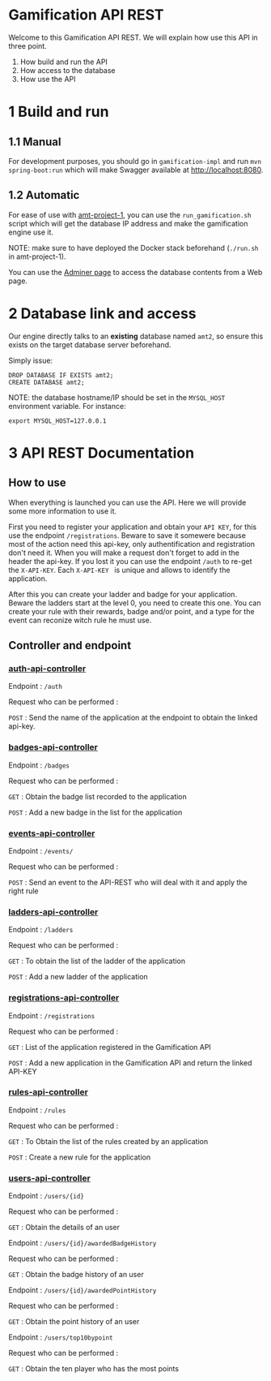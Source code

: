 
# Gamification API REST

Welcome to this Gamification API REST. We will explain how use this API in three point.
1. How build and run the API
2. How access to the database
3. How use the API

# 1 Build and run

## 1.1 Manual

For development purposes, you should go in `gamification-impl` and run `mvn spring-boot:run` which will make Swagger available at [http://localhost:8080](http://localhost:8080).

## 1.2 Automatic

For ease of use with [amt-project-1](https://github.com/AMT-Long-Du-Zboub/amt-project-1), you can use the `run_gamification.sh` script which will get the database IP address and make the gamification engine use it.

NOTE: make sure to have deployed the Docker stack beforehand (`./run.sh` in amt-project-1).

You can use the [Adminer page](http://localhost:8081) to access the database contents from a Web page.

# 2 Database link and access

Our engine directly talks to an **existing** database named `amt2`, so ensure this exists on the target database server beforehand.

Simply issue:

```
DROP DATABASE IF EXISTS amt2;
CREATE DATABASE amt2;
```

NOTE: the database hostname/IP should be set in the `MYSQL_HOST` environment variable. For instance:

```
export MYSQL_HOST=127.0.0.1
```

# 3 API REST Documentation

## How to use
When everything is launched you can use the API. Here we will provide some more information to use it.

First you need to register your application and obtain your ``API KEY``, for this use the endpoint ``/registrations``.
Beware to save it somewere because most of the action need this api-key, only authentification and registration don't need it. When you will make a request don't forget to add in the header the api-key. If you lost it you can use the endpoint ``/auth`` to re-get the ``X-API-KEY``.
Each ``X-API-KEY `` is unique and allows to identify the application.

After this you can create your ladder and badge for your application. Beware the ladders start at the level 0, you need to create this one. You can create your rule with their rewards, badge and/or point, and a type for the event can reconize witch rule he must use.

## Controller and endpoint
### [auth-api-controller](http://localhost:8080/swagger-ui/#/auth-api-controller)
Endpoint : ``/auth``

Request who can be performed :

``POST`` : Send the name of the application at the endpoint to obtain the linked api-key.

### [badges-api-controller](http://localhost:8080/swagger-ui/#/badges-api-controller)
Endpoint : ``/badges``

Request who can be performed :

``GET`` : Obtain the badge list recorded to the application

``POST`` : Add a new badge in the list for the application

### [events-api-controller](http://localhost:8080/swagger-ui/#/events-api-controller)
Endpoint : ``/events/``

Request who can be performed :

``POST`` : Send an event to the API-REST who will deal with it and apply the right rule

### [ladders-api-controller](http://localhost:8080/swagger-ui/#/ladders-api-controller)
Endpoint : ``/ladders``

Request who can be performed :

``GET`` : To obtain the list of the ladder of the application

``POST`` : Add a new ladder of the application

### [registrations-api-controller](http://localhost:8080/swagger-ui/#/registrations-api-controller)
Endpoint : ``/registrations``

Request who can be performed :

``GET`` : List of the application registered in the Gamification API

``POST`` : Add a new application in the Gamification API and return the linked API-KEY

### [rules-api-controller](http://localhost:8080/swagger-ui/#/rules-api-controller)
Endpoint : ``/rules``

Request who can be performed :

``GET`` : To Obtain the list of the rules created by an application

``POST`` : Create a new rule for the application

### [users-api-controller](http://localhost:8080/swagger-ui/#/users-api-controller)
Endpoint : ``/users/{id}``

Request who can be performed :

``GET`` : Obtain the details of an user


Endpoint : ``/users/{id}/awardedBadgeHistory``

Request who can be performed :

``GET`` : Obtain the badge history of an user


Endpoint : ``/users/{id}/awardedPointHistory``

Request who can be performed :

``GET`` : Obtain the point history of an user


Endpoint : ``/users/top10bypoint``

Request who can be performed :

``GET`` : Obtain the ten player who has the most points


